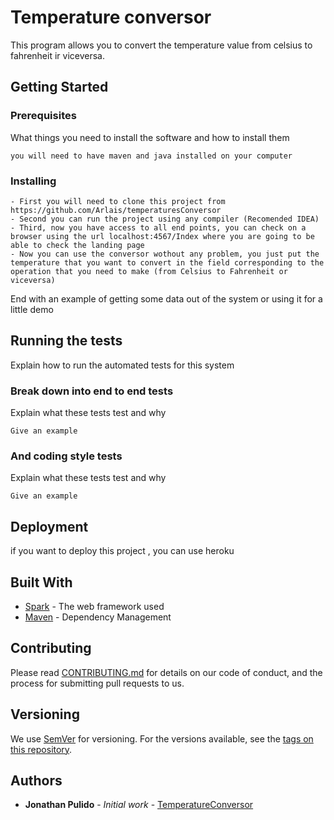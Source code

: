 # Temperature conversor

This program allows you to convert the temperature value from celsius to fahrenheit ir viceversa.

## Getting Started

### Prerequisites

What things you need to install the software and how to install them

```
you will need to have maven and java installed on your computer
```

### Installing


``` 
- First you will need to clone this project from https://github.com/Arlais/temperaturesConversor
- Second you can run the project using any compiler (Recomended IDEA)
- Third, now you have access to all end points, you can check on a browser using the url localhost:4567/Index where you are going to be able to check the landing page
- Now you can use the conversor wothout any problem, you just put the temperature that you want to convert in the field corresponding to the operation that you need to make (from Celsius to Fahrenheit or viceversa)
```

End with an example of getting some data out of the system or using it for a little demo

## Running the tests

Explain how to run the automated tests for this system

### Break down into end to end tests

Explain what these tests test and why

```
Give an example
```

### And coding style tests

Explain what these tests test and why

```
Give an example
```

## Deployment

if you want to deploy this project , you can use heroku

## Built With

* [Spark](https://sparkjava.com/documentation) - The web framework used
* [Maven](https://maven.apache.org/) - Dependency Management

## Contributing

Please read [CONTRIBUTING.md](https://gist.github.com/PurpleBooth/b24679402957c63ec426) for details on our code of conduct, and the process for submitting pull requests to us.

## Versioning

We use [SemVer](http://semver.org/) for versioning. For the versions available, see the [tags on this repository](https://github.com/your/project/tags). 

## Authors

* **Jonathan Pulido** - *Initial work* - [TemperatureConversor](https://github.com/Arlais/temperaturesConversor)
